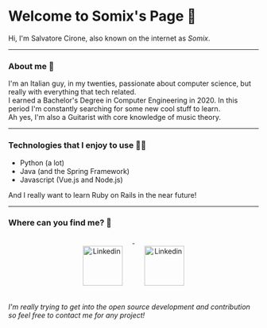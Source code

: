 Welcome to Somix's Page 🐳
======
Hi, I'm Salvatore Cirone, also known on the internet as *Somix*. 

---
### About me 👤
I'm an Italian guy, in my twenties, passionate about computer science, but really with everything that tech related.  
I earned a Bachelor's Degree in Computer Engineering in 2020. In this period I'm constantly searching for some new cool stuff to learn.  
Ah yes, I'm also a Guitarist with core knowledge of music theory.

---
### Technologies that I enjoy to use 👨‍💻
- Python (a lot)
- Java (and the Spring Framework)
- Javascript (Vue.js and Node.js)

And I really want to learn Ruby on Rails in the near future!

---
### Where can you find me? 🚀

<p align="center">
  <a href="https://www.linkedin.com/in/salvatore-cirone-it/" target="_blank">
    <img src="https://github.com/akaSomix/akaSomix/blob/main/assets/LinkedIn.png" alt="Linkedin" height="80" style="vertical-align:top; margin:20px">
  </a>
  <a href="https://www.reddit.com/user/akaSomix" target="_blank">
    <img src="https://github.com/akaSomix/akaSomix/blob/main/assets/Reddit.png" alt="Linkedin" height="80" style="vertical-align:top; margin:20px">
  </a>
</p>

*I'm really trying to get into the open source development and contribution so feel free to contact me for any project!*
